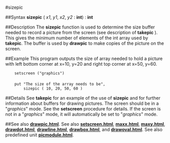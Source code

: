 
#sizepic

##Syntax
**sizepic** ( _x1_, _y1_, _x2_, _y2_ : **int**) : **int**



##Description
The **sizepic** function is used to determine the size buffer needed to record a picture from the screen (see description of **takepic** ). This gives the minimum number of elements of the int array used by **takepic**. The buffer is used by **drawpic** to make copies of the picture on the screen.



##Example
This program outputs the size of array needed to hold a picture with left bottom corner at x=10, y=20 and right top corner at x=50, y=60.


        setscreen ("graphics")
        
        put "The size of the array needs to be",
            sizepic ( 10, 20, 50, 60 )
##Details
See **takepic** for an example of the use of **sizepic** and for further information about buffers for drawing pictures.
The screen should be in a "_graphics_" mode. See the **setscreen** procedure for details. If the screen is not in a "_graphics_" mode, it will automatically be set to "_graphics_" mode.



##See also
**[drawpic.html](drawpic)**. See also **[setscreen.html](setscreen)**, **[maxx.html](maxx)**, **[maxy.html](maxy)**, **[drawdot.html](drawdot)**, **[drawline.html](drawline)**, **[drawbox.html](drawbox)**, and **[drawoval.html](drawoval)**.
See also predefined unit **[picmodule.html](Pic)**.


